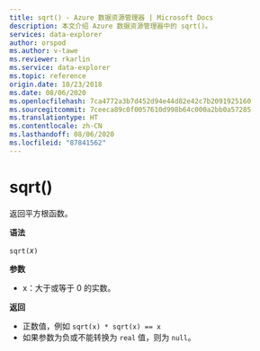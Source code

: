 ```yaml
---
title: sqrt() - Azure 数据资源管理器 | Microsoft Docs
description: 本文介绍 Azure 数据资源管理器中的 sqrt()。
services: data-explorer
author: orspod
ms.author: v-tawe
ms.reviewer: rkarlin
ms.service: data-explorer
ms.topic: reference
origin.date: 10/23/2018
ms.date: 08/06/2020
ms.openlocfilehash: 7ca4772a3b7d452d94e44d82e42c7b2091925160
ms.sourcegitcommit: 7ceeca89c0f0057610d998b64c000a2bb0a57285
ms.translationtype: HT
ms.contentlocale: zh-CN
ms.lasthandoff: 08/06/2020
ms.locfileid: "87841562"
---
```

# <a name="sqrt"></a>sqrt()

返回平方根函数。  

**语法**

`sqrt(`*x*`)`

**参数**

* x：大于或等于 0 的实数。

**返回**

* 正数值，例如 `sqrt(x) * sqrt(x) == x`
* 如果参数为负或不能转换为 `real` 值，则为 `null`。 